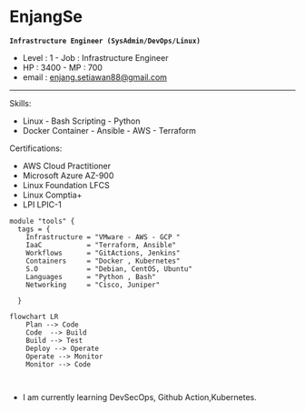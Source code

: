 # EnjangSe
**`Infrastructure Engineer (SysAdmin/DevOps/Linux)`**
- Level : 1 - Job   : Infrastructure Engineer
- HP    : 3400 - MP    : 700 
- email : enjang.setiawan88@gmail.com
---
Skills: 
- Linux   - Bash Scripting - Python 
- Docker Container  - Ansible - AWS - Terraform

Certifications:
- AWS Cloud Practitioner
- Microsoft Azure AZ-900
- Linux Foundation LFCS
- Linux Comptia+
- LPI LPIC-1
```
module "tools" {
  tags = {
    Infrastructure = "VMware - AWS - GCP "
    IaaC           = "Terraform, Ansible"
    Workflows      = "GitActions, Jenkins"
    Containers     = "Docker , Kubernetes"
    S.O            = "Debian, CentOS, Ubuntu"
    Languages      = "Python , Bash"
    Networking     = "Cisco, Juniper"
     
  }

```
```mermaid
flowchart LR
    Plan --> Code
    Code  --> Build
    Build --> Test
    Deploy --> Operate
    Operate --> Monitor
    Monitor --> Code
    
    
```
<!--
**enjangse88/enjangse88** is a ✨ _special_ ✨ repository because its `README.md` (this file) appears on your GitHub profile.

Here are some ideas to get you started:

- 🔭 I’m currently working 
on ...
- 🌱 I’m currently learning ...
- 👯 I’m looking to collaborate on ...
- 🤔 I’m looking for help with ...
- 💬 Ask me about ...
- 📫 How to reach me: ...
- 😄 Pronouns: ...
- ⚡ Fun fact: ...
-->
- I am currently learning DevSecOps, Github Action,Kubernetes.
